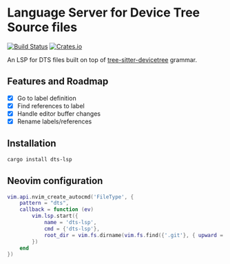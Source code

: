 # Language Server for Device Tree Source files

[![Build Status][actions-badge]][actions-url]
[![Crates.io][crates-badge]][crates-url]

[crates-badge]: https://img.shields.io/crates/v/dts-lsp.svg
[crates-url]: https://crates.io/crates/dts-lsp

[actions-badge]: https://github.com/igor-prusov/dts-lsp/actions/workflows/build.yml/badge.svg
[actions-url]: https://github.com/igor-prusov/dts-lsp/actions/workflows/build.yml?query=branch%3Amaster



An LSP for DTS files built on top of [tree-sitter-devicetree](https://github.com/joelspadin/tree-sitter-devicetree) grammar.
## Features and Roadmap
- [x] Go to label definition
- [x] Find references to label
- [x] Handle editor buffer changes
- [x] Rename labels/references

## Installation
```sh
cargo install dts-lsp
```

## Neovim configuration
```lua
vim.api.nvim_create_autocmd('FileType', {
    pattern = "dts",
    callback = function (ev)
        vim.lsp.start({
            name = 'dts-lsp',
            cmd = {'dts-lsp'},
            root_dir = vim.fs.dirname(vim.fs.find({'.git'}, { upward = true })[1]),
        })
    end
})
```
